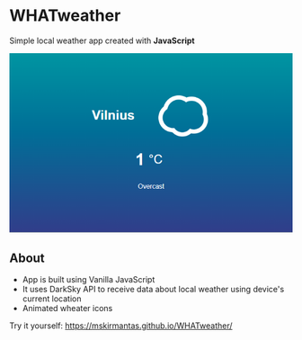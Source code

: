 # WHATweather
Simple local weather app created with **JavaScript**

![](images/whatwheather.PNG)


## About

- App is built using Vanilla JavaScript
- It uses DarkSky API to receive data about local weather using device's current location
- Animated wheater icons



Try it yourself:  https://mskirmantas.github.io/WHATweather/

